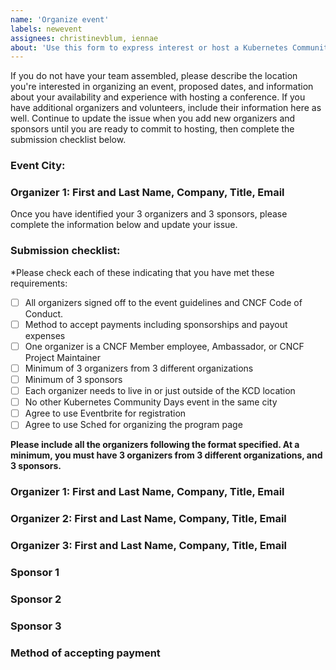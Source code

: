 ```yaml
---
name: 'Organize event'
labels: newevent
assignees: christinevblum, iennae
about: 'Use this form to express interest or host a Kubernetes Community Days event in your area'
---
```


If you do not have your team assembled, please describe the location you're interested in organizing an event, proposed dates, and information about your availability and experience with hosting a conference. If you have additional organizers and volunteers, include their information here as well. Continue to update the issue when you add new organizers and sponsors until you are ready to commit to hosting, then complete the submission checklist below. 

### Event City:
### Organizer 1: First and Last Name, Company, Title, Email 

Once you have identified your 3 organizers and 3 sponsors, please complete the information below and update your issue.

### Submission checklist:

*Please check each of these indicating that you have met these requirements:

* [ ] All organizers signed off to the event guidelines and CNCF Code of Conduct.
* [ ] Method to accept payments including sponsorships and payout expenses
* [ ] One organizer is a CNCF Member employee, Ambassador, or CNCF Project Maintainer
* [ ] Minimum of 3 organizers from 3 different organizations
* [ ] Minimum of 3 sponsors
* [ ] Each organizer needs to live in or just outside of the KCD location
* [ ] No other Kubernetes Community Days event in the same city
* [ ] Agree to use Eventbrite for registration
* [ ] Agree to use Sched for organizing the program page

**Please include all the organizers following the format specified. At a minimum, you must have 3 organizers from 3 different organizations, and 3 sponsors.**

### Organizer 1: First and Last Name, Company, Title, Email 
### Organizer 2: First and Last Name, Company, Title, Email
### Organizer 3: First and Last Name, Company, Title, Email

### Sponsor 1
### Sponsor 2
### Sponsor 3

### Method of accepting payment

